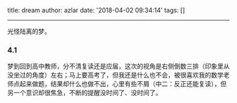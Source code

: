 title: dream
author: azlar
date: '2018-04-02 09:34:14'
tags: []

---

光怪陆离的梦。
<!-- desc -->

### 4.1
梦到回到高中教师，分不清复读还是应届，这次的视角是右侧倒数三排（印象里从没坐过的角度）左右；马上要高考了，但我还是什么也不会，被很喜欢我的数学老师点起来做题，结果却什么也做不出，心里有些不屑（中二：反正还能复读），但另一个意识却很焦急，不断的提醒没时间了、没时间了。